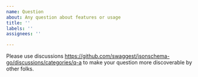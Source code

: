 ```yaml
---
name: Question
about: Any question about features or usage
title: ''
labels: ''
assignees: ''

---
```


Please use discussions https://github.com/swaggest/jsonschema-go/discussions/categories/q-a to make your question more discoverable by other folks.
